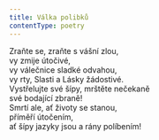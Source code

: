```yaml
---
title: Válka polibků
contentType: poetry
---
```


<section>

Zraňte se, zraňte s vášní zlou,  
vy zmije útočivé,  
vy válečnice sladké odvahou,  
vy rty, Slasti a Lásky žádostivé.  
Vystřelujte své šípy, mrštěte nečekaně  
své bodající zbraně!  
Smrtí ale, ať životy se stanou,  
příměří útočením,  
ať šípy jazyky jsou a rány políbením!

</section>
